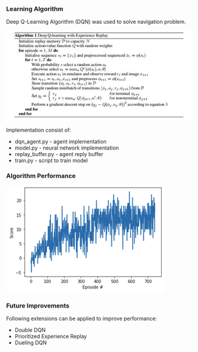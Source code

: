 [img_algorithm_performance]: images/algorithm_performance.png
[img_deep_q_learning_algorithm]: images/deep_q_learning_algorithm.jpeg

### Learning Algorithm
Deep Q-Learning Algorithm (DQN) was used to solve navigation problem.

![Deep Q-Learning Algorithm (DQN)][img_deep_q_learning_algorithm]

Implementation consist of:
 - dqn_agent.py - agent implementation
 - model.py - neural network implementation
 - replay_buffer.py - agent reply buffer
 - train.py - script to train model

### Algorithm Performance
![Algorithm Performance][img_algorithm_performance]

### Future Improvements
Following extensions can be applied to improve performance:
 - Double DQN
 - Prioritized Experience Replay
 - Dueling DQN